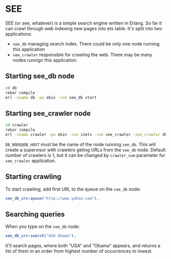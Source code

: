# SEE

SEE (or see, whatever) is a simple search engine written in Erlang. So
far it can crawl through web indexing new pages into ets table. It's split
into two applications:

* `see_db` managing search index. There could be only one node running this application
* `see_crawler` responsible for crawling the web. There may be many nodes runnign this application.

## Starting see_db node

```bash
cd db
rebar compile
erl -sname db -pa ebin -run see_db start
```

## Starting see_crawler node

```bash
cd crawler
rebar compile
erl -sname crawler -pa ebin -run inets -run see_crawler -see_crawler db_node DB_NODE@DN_HOST
```

`DB_NODE@DB_HOST` must be the name of the node running `see_db`. This will create a supervisor
with crawlers geting URLs from the `see_db` node. Default number of crawlers is 1, but it can
be changed by `crawler_num` parameter for `see_crawler` application.

## Starting crawling

To start crawling, add first URL to the queue on the `see_db` node:

```erlang
see_db_srv:queue("http://www.yahoo.com").
```

## Searching queries

When you type on the `see_db` node:

```erlang
see_db_srv:search("USA Obama").
```

It'll search pages, where both "USA" and "Obama" appears, and returns a list
of them in an order from highest number of occurrences to lowest.
